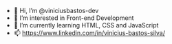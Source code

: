 - 👋 Hi, I’m @viniciusbastos-dev
- 👀 I’m interested in Front-end Development
- 🌱 I’m currently learning HTML, CSS and JavaScript
- 📫 https://www.linkedin.com/in/vinicius-bastos-silva/

<!---
viniciusbastos-dev/viniciusbastos-dev is a ✨ special ✨ repository because its `README.md` (this file) appears on your GitHub profile.
You can click the Preview link to take a look at your changes.
--->
